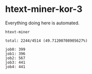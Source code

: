 # htext-miner-kor-3

Everything doing here is automated.

```
htext-miner

total: 2244/4514 (49.71200708905627%)

job0: 399
job1: 396
job2: 567
job3: 441
job4: 441
```